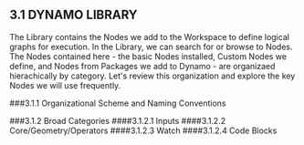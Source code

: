 ## 3.1 DYNAMO LIBRARY

The Library contains the Nodes we add to the Workspace to define logical graphs for execution. In the Library, we can search for or browse to Nodes. The Nodes contained here - the basic Nodes installed, Custom Nodes we define, and Nodes from Packages we add to Dynamo - are organizaed hierachically by category. Let's review this organization and explore the key Nodes we will use frequently.

###3.1.1	Organizational Scheme and Naming Conventions


###3.1.2	Broad Categories
####3.1.2.1	Inputs
####3.1.2.2	Core/Geometry/Operators
####3.1.2.3	Watch
####3.1.2.4	Code Blocks
